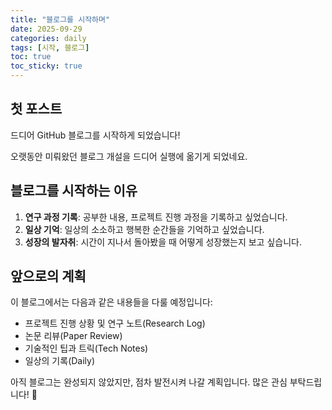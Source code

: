 ```yaml
---
title: "블로그를 시작하며"
date: 2025-09-29
categories: daily
tags: [시작, 블로그]
toc: true
toc_sticky: true
---
```


## 첫 포스트

드디어 GitHub 블로그를 시작하게 되었습니다!

오랫동안 미뤄왔던 블로그 개설을 드디어 실행에 옮기게 되었네요.

## 블로그를 시작하는 이유

1. **연구 과정 기록**: 공부한 내용, 프로젝트 진행 과정을 기록하고 싶었습니다.
2. **일상 기억**: 일상의 소소하고 행복한 순간들을 기억하고 싶었습니다.
3. **성장의 발자취**: 시간이 지나서 돌아봤을 때 어떻게 성장했는지 보고 싶습니다.

## 앞으로의 계획

이 블로그에서는 다음과 같은 내용들을 다룰 예정입니다:

- 프로젝트 진행 상황 및 연구 노트(Research Log)
- 논문 리뷰(Paper Review)
- 기술적인 팁과 트릭(Tech Notes)
- 일상의 기록(Daily)

아직 블로그는 완성되지 않았지만, 점차 발전시켜 나갈 계획입니다.
많은 관심 부탁드립니다! 🚀
